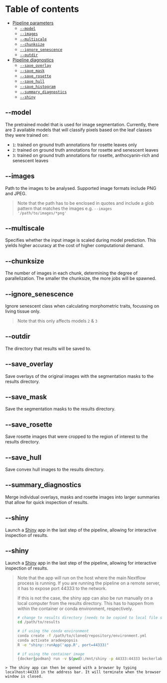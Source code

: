 # Table of contents

* [Pipeline parameters](#main)
    * [`--model`](#--model)
    * [`--images`](#--images)
    * [`--multiscale`](#--multiscale)
    * [`--chunksize`](#--chunksize)
    * [`--ignore_senescence`](#--ignore_senescence)
    * [`--outdir`](#--outdir)
* [Pipeline diagnostics](#diagnostics)
    * [`--save_overlay`](#--save_overlay)
    * [`--save_mask`](#--save_mask)
    * [`--save_rosette`](#--save_rosette)
    * [`--save_hull`](#--save_hull)
    * [`--save_histogram`](#--save_histogram)
    * [`--summary_diagnostics`](#--summary_diagnostics)
    * [`--shiny`](#--shiny)

## --model <Integer>

The pretrained model that is used for image segmentation. Currently, there are 3 available models that will classify pixels based on the leaf classes they were trained on:

* `1`: trained on ground truth annotations for rosette leaves only
* `2`: trained on ground truth annotations for rosette and senescent leaves
* `3`: trained on ground truth annotations for rosette, anthocyanin-rich and senescent leaves

## --images <Path>

Path to the images to be analysed. Supported image formats include PNG and JPEG.

> Note that the path has to be enclosed in quotes and include a glob pattern that matches the images e.g. `--images '/path/to/images/*png'`

## --multiscale <Boolean>

Specifies whether the input image is scaled during model prediction. This yields higher accuracy at the cost of higher computational demand.

## --chunksize <Integer>

The number of images in each chunk, determining the degree of parallelization.
The smaller the chunksize, the more jobs will be spawned.

## --ignore_senescence <Boolean>

Ignore senescent class when calculating morphometric traits, focussing on living tissue only.

> Note that this only affects models `2` & `3` 

## --outdir <Integer>

The directory that results will be saved to.

## --save_overlay <Boolean>

Save overlays of the original images with the segmentation masks to the results directory.

## --save_mask <Boolean>

Save the segmentation masks to the results directory.

## --save_rosette <Boolean>

Save rosette images that were cropped to the region of interest to the results directory.

## --save_hull <Boolean>

Save convex hull images to the results directory.

## --summary_diagnostics <Boolean>

Merge individual overlays, masks and rosette images into larger summaries that allow for quick inspection of results.

## --shiny <Boolean>

Launch a [Shiny](https://shiny.rstudio.com/) app in the last step of the pipeline, allowing for interactive inspection of results. 

## --shiny <Boolean>

Launch a [Shiny](https://shiny.rstudio.com/) app in the last step of the pipeline, allowing for interactive inspection of results. 

> Note that the app will run on the host where the main Nextflow process is running.
> If you are running the pipeline on a remote server, it has to expose port 44333 to the network.
>
> If this is not the case, the shiny app can also be run manually on a local computer from the results directory.
> This has to happen from within the container or conda environment, respectively.
> ```bash
> # change to results directory (needs to be copied to local file system first)
> cd /path/to/results
>
> # if using the conda environment
> conda create -f /path/to/cloned/repository/environment.yml
> conda activate aradeepopsis
> R -e "shiny::runApp('app.R', port=44333)"
>
> # if using the container image
> {docker|podman} run -v $(pwd):/mnt/shiny -p 44333:44333 beckerlab/aradeepopsis:latest R -e "shiny::runApp('/mnt/shiny/app.R', port=44333, host='0.0.0.0')"
```
> The shiny app can then be opened with a browser by typing localhost:44333 in the address bar. It will terminate when the browser window is closed.